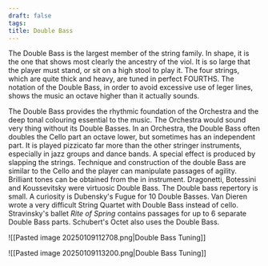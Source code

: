 ```yaml
---
draft: false
tags:
title: Double Bass
---
```

The Double Bass is the largest member of the string family. In shape, it is the one that shows most clearly the ancestry of the viol. It is so large that the player must stand, or sit on a high stool to play it. The four strings, which are quite thick and heavy, are tuned in perfect FOURTHS. The notation of the Double Bass, in order to avoid excessive use of leger lines, shows the music an octave higher than it actually sounds.

The Double Bass provides the rhythmic foundation of the Orchestra and the deep tonal colouring essential to the music. The Orchestra would sound very thing without its Double Basses. In an Orchestra, the Double Bass often doubles the Cello part an octave lower, but sometimes has an independent part. It is played pizzicato far more than the other stringer instruments, especially in jazz groups and dance bands. A special effect is produced by slapping the strings. Technique and construction of the double Bass are similar to the Cello and the player can manipulate passages of agility. Brilliant tones can be obtained from the in instrument. Dragonetti, Botessini and Koussevitsky were virtuosic Double Bass. The Double bass repertory is small. A curiosity is Dubensky's Fugue for 10 Double Basses. Van Dieren wrote a very difficult String Quartet with Double Bass instead of cello. Stravinsky's ballet *Rite of Spring* contains passages for up to 6 separate Double Bass parts. Schubert's Octet also uses the Double Bass.


![[Pasted image 20250109112708.png|Double Bass Tuning]]


![[Pasted image 20250109113200.png|Double Bass Tuning]]
